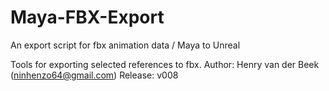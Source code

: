 # Maya-FBX-Export
An export script for fbx animation data / Maya to Unreal

Tools for exporting selected references to fbx.
Author: Henry van der Beek (ninhenzo64@gmail.com)
Release: v008
